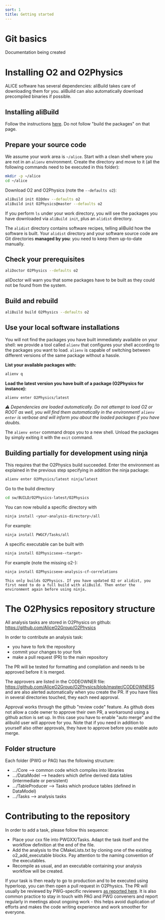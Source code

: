 ```yaml
---
sort: 1
title: Getting started
---
```


# Git basics

Documentation being created

# Installing O2 and O2Physics

ALICE software has several dependencies: aliBuild takes care of downloading them for you. aliBuild
can also automatically download precompiled binaries if possible.

## Installing aliBuild

Follow the instructions <a href="https://alice-doc.github.io/alice-analysis-tutorial/building/custom.html" target="_blank">here</a>. Do not follow "build the packages" on that page.

## Prepare your source code

We assume your work area is `~/alice`.
Start with a clean shell where you are not in an `alienv` environment. 
Create the directory and move to it (all the following commands need to be executed in this folder):

```bash
mkdir -p ~/alice
cd ~/alice
```
Download O2 and O2Physics (note the `--defaults o2`):

```bash
aliBuild init O2@dev --defaults o2
aliBuild init O2Physics@master --defaults o2
```

If you perform `ls` under your work directory, you will see the packages you have downloaded via
`aliBuild init`, plus an `alidist` directory.

The `alidist` directory contains software recipes, telling aliBuild how the software is built. Your
`alidist` directory and your software source code are Git directories **managed by you**: you need
to keep them up-to-date manually.

## Check your prerequisites

```bash
aliDoctor O2Physics --defaults o2
```

aliDoctor will warn you that some packages have to be built as they could not be found from the
system. 

## Build and rebuild

```bash
aliBuild build O2Physics --defaults o2
```

## Use your local software installations

You will not find the packages you have built immediately available on your shell: we provide a tool
called `alienv` that configures your shell according to the packages you want to load. `alienv` is
capable of switching between different versions of the same package without a hassle.

**List your available packages with:**

```bash
alienv q
```

**Load the latest version you have built of a package (O2Physics for instance):**

```bash
alienv enter O2Physics/latest
```

_⚠️  Dependencies are loaded automatically. Do not attempt to load O2 or ROOT as well, you will
find them automatically in the environment! `alienv enter` is verbose and will inform you about the
loaded packages if you have doubts._

The `alienv enter` command drops you to a new shell. Unload the packages by simply exiting it with
the `exit` command.

## Building partially for development using ninja

This requires that the O2Physics build succeeded. Enter the environment as explained in the previous step specifying in addition the ninja package:

```bash
alienv enter O2Physics/latest ninja/latest
```

Go to the build directory
```bash
cd sw/BUILD/O2Physics-latest/O2Physics
```

You can now rebuild a specific directory with

```bash
ninja install <your-analysis-directory>/all
```
For example:
```bash
ninja install PWGCF/Tasks/all
```

A specific executable can be built with
```bash
ninja install O2Physicsexe-<target>
```
For example (note the missing o2-):
```bash
ninja install O2Physicsexe-analysis-cf-correlations
```

```danger
This only builds O2Physics. If you have updated O2 or alidist, you first need to do a full build with aliBuild. Then enter the environment again before using ninja.
```

# The O2Physics repository structure

All analysis tasks are stored in O2Physics on github: https://github.com/AliceO2Group/O2Physics

In order to contribute an analysis task:
* you have to fork the repository
* commit your changes to your fork
* make a pull request (PR) to the main repository

The PR will be tested for formatting and compilation and needs to be approved before it is merged.

The approvers are listed in the CODEOWNER file: https://github.com/AliceO2Group/O2Physics/blob/master/CODEOWNERS and are also alerted automatically when you create the PR. If you have files in several directories touched, they each need approval.

Approval works through the github "review code" feature. As github does not allow a code owner to approve their own PR, a workaround using a github action is set up. In this case you have to enable "auto merge" and the alibuild user will approve for you. Note that if you need in addition to yourself also other approvals, they have to approve before you enable auto merge.

## Folder structure

Each folder (PWG or PAG) has the following structure:

* .../Core --> common code which compiles into libraries
* .../DataModel --> headers which define derived data tables (intermediate or persistent)
* .../TableProducer --> Tasks which produce tables (defined in DataModel)
* .../Tasks --> analysis tasks


# Contributing to the repository

In order to add a task, please follow this sequence: 

* Place your cxx file into PWGXX/Tasks. Adapt the task itself and the workflow definition at the end of the file. 
* Add the analysis to the CMakeLists.txt by cloning one of the existing o2_add_executable blocks. Pay attention to the naming convention of the executables.
* Recompile as usual, and an executable containing your analysis workflow will be created. 

If your task is then ready to go to production and to be executed using hyperloop, you can then open a pull 
request in O2Physics. The PR will usually be reviewed by PWG-specific reviewers  <a href="https://github.com/AliceO2Group/O2Physics/blob/master/CODEOWNERS" target="_blank">as reported here</a>. 
It is also common practice to stay in touch with PAG and PWG conveners and report regularly in meetings 
about ongoing work - this helps avoid duplication of efforts and makes the code writing experience and work 
smoother for everyone. 
